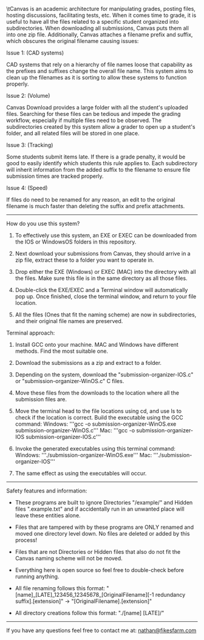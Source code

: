 \tCanvas is an academic architecture for manipulating grades, posting files, hosting discussions, facilitating tests, etc. When it comes time to grade, it is useful to have all the files related to a specific student organized into subdirectories. When downloading all submissions, Canvas puts them all into one zip file. Additionally, Canvas attaches a filename prefix and suffix, which obscures the original filename causing issues:

Issue 1: (CAD systems)

CAD systems that rely on a hierarchy of file names loose that capability as the prefixes and suffixes change the overall file name. This system aims to clean up the filenames as it is sorting to allow these systems to function properly.

Issue 2: (Volume)

Canvas Download provides a large folder with all the student's uploaded files. Searching for these files can be tedious and impede the grading workflow, especially if multiple files need to be observed. The subdirectories created by this system allow a grader to open up a student's folder, and all related files will be stored in one place.

Issue 3: (Tracking)

Some students submit items late. If there is a grade penalty, it would be good to easily identify which students this rule applies to. Each subdirectory will inherit information from the added suffix to the filename to ensure file submission times are tracked properly.

Issue 4: (Speed)

If files do need to be renamed for any reason, an edit to the original filename is much faster than deleting the suffix and prefix attachments.

***

How do you use this system?

1. To effectively use this system, an EXE or EXEC can be downloaded from the IOS or WindowsOS folders in this repository.
   
2. Next download your submissions from Canvas, they should arrive in a zip file, extract these to a folder you want to operate in.
   
3. Drop either the EXE (Windows) or EXEC (MAC) into the directory with all the files. Make sure this file is in the same directory as all those files.
   
4. Double-click the EXE/EXEC and a Terminal window will automatically pop up. Once finished, close the terminal window, and return to your file location.
   
5. All the files (Ones that fit the naming scheme) are now in subdirectories, and their original file names are preserved.

Terminal approach:

1. Install GCC onto your machine. MAC and Windows have different methods. Find the most suitable one.

2. Download the submissions as a zip and extract to a folder.

3. Depending on the system, download the "submission-organizer-IOS.c" or "submission-organizer-WinOS.c" C files.

4. Move these files from the downloads to the location where all the submission files are. 

5. Move the terminal head to the file locations using cd, and use ls to check if the location is correct. Build the executable using the GCC command: 
      Windows:   '''gcc -o submission-organizer-WinOS.exe submission-organizer-WinOS.c'''
      Mac:       '''gcc -o submission-organizer-IOS submission-organizer-IOS.c'''

6. Invoke the generated executables using this terminal command:
      Windows:   '''./submission-organizer-WinOS.exe'''
      Mac:       '''./submission-organizer-IOS'''

7. The same effect as using the executables will occur.

***

Safety features and information:

- These programs are built to ignore Directories "/example/" and Hidden files ".example.txt" and if accidentally run in an unwanted place will leave these entities alone.
  
- Files that are tampered with by these programs are ONLY renamed and moved one directory level down. No files are deleted or added by this process!
  
- Files that are not Directories or Hidden files that also do not fit the Canvas naming scheme will not be moved.
  
- Everything here is open source so feel free to double-check before running anything.

- All file renaming follows this format: 
"\[name]\_\[LATE]\_123456\_12345678\_\[OriginalFilename]\[-1 redundancy suffix].\[extension]" -> "\[OriginalFilename].\[extension]"

- All directory creations follow this format: 
"./\[name] \[LATE]/"

***

If you have any questions feel free to contact me at:   nathan@fikesfarm.com
